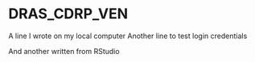 # DRAS_CDRP_VEN
A line I wrote on my local computer
Another line to test login credentials

And another written from RStudio
